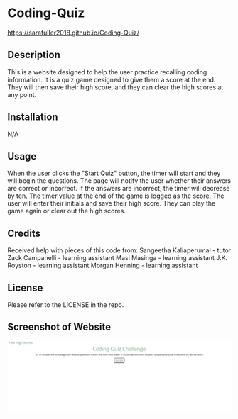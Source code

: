 # Coding-Quiz

https://sarafuller2018.github.io/Coding-Quiz/ 

## Description

This is a website designed to help the user practice recalling coding information. It is a quiz game designed to give them a score at the end. They will then save their high score, and they can clear the high scores at any point.  

## Installation

N/A

## Usage

When the user clicks the "Start Quiz" button, the timer will start and they will begin the questions. The page will notify the user whether their answers are correct or incorrect. If the answers are incorrect, the timer will decrease by ten. The timer value at the end of the game is logged as the score. The user will enter their initials and save their high score. They can play the game again or clear out the high scores.

## Credits

Received help with pieces of this code from: 
Sangeetha Kaliaperumal - tutor
Zack Campanelli - learning assistant
Masi Masinga - learning assistant
J.K. Royston - learning assistant
Morgan Henning - learning assistant

## License

Please refer to the LICENSE in the repo.

## Screenshot of Website

![Alt text](./Assets/Images/Screenshot%202023-12-11%20135152.png)